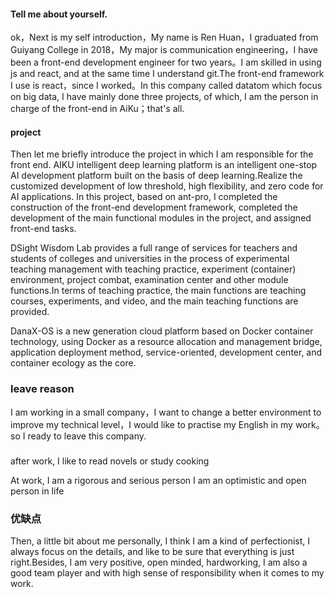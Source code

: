 ####   Tell me about yourself.
ok，Next is my self introduction，My name is Ren Huan，I graduated from Guiyang College in 2018，My major is communication engineering，I have been a front-end development engineer for two years。I am skilled in using js and react, and at the same time I understand git.The front-end framework I use is react，since I worked。In this company called datatom which focus on big data, I have mainly done three projects, of which, I am the person in charge of the front-end in AiKu；that's all.

####   project  
Then let me briefly introduce the project in which I am responsible for the front end.
AIKU intelligent deep learning platform is an intelligent one-stop AI development platform built on the basis of deep learning.Realize the customized development of low threshold, high flexibility, and zero code for AI applications. In this project, based on ant-pro, I completed the construction of the front-end development framework, completed the development of the main functional modules in the project, and assigned front-end tasks.

DSight Wisdom Lab provides a full range of services for teachers and students of colleges and universities in the process of experimental teaching management with teaching practice, experiment (container) environment, project combat, examination center and other module functions.In terms of teaching practice, the main functions are teaching courses, experiments, and video, and the main teaching functions are provided.   


DanaX-OS is a new generation cloud platform based on Docker container technology, using Docker as a resource allocation and management bridge, application deployment method, service-oriented, development center, and container ecology as the core.


### leave reason
I am working in a small company，I want to change a better environment to improve my technical level，I would like to practise my English in my work。 so I ready to leave this company.

### 
after work, I like to read novels or study cooking


At work, I am a rigorous and serious person
I am an optimistic and open person in life

###  优缺点

Then, a little bit about me personally, I think
I am a kind of perfectionist, I always focus on the details, and like to be
sure that everything is just right.Besides, I am very positive, open minded,
hardworking, I am also a good team player and with high sense of responsibility
when it comes to my work.





